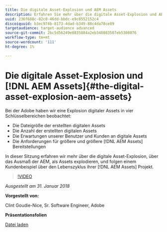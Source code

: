 ```yaml
---
title: Die digitale Asset-Explosion und AEM Assets
description: Erfahren Sie mehr über die digitale Asset-Explosion und AEM Assets bei der Adobe.
uuid: 236f688c-82c0-46dd-bbdc-e9c8552152c4
discoiquuid: b3ec974b-8173-4dad-b349-88c4da78ce89
targetaudience: target-audience advanced
source-git-commit: 2bc5d56249e8835884a2eb348083507eb5308076
workflow-type: tm+mt
source-wordcount: '111'
ht-degree: 1%

---
```



# Die digitale Asset-Explosion und [!DNL AEM Assets]{#the-digital-asset-explosion-aem-assets}

Bei der Adobe haben wir eine Explosion digitaler Assets in vier Schlüsselbereichen beobachtet:

* Die Dateigröße der erstellten digitalen Assets
* Die Anzahl der erstellten digitalen Assets
* Die Erwartungen unserer Benutzer und Kunden an digitale Assets
* Die Anforderungen für größere und größere [!DNL AEM Assets] Bereitstellungen

In dieser Sitzung erfahren wir mehr über die digitale Asset-Explosion, über das Ausmaß der AEM, als Assets explodieren, und folgen einem Kundenbeispiel über den Lebenszyklus ihrer [!DNL AEM Assets] Projekt.

>[!VIDEO](https://video.tv.adobe.com/v/21474/?quality=9)

*Ausgestellt am 31. Januar 2018*

**Vorgestellt von:**

Clint Goudie-Nice, Sr. Software Engineer, Adobe

**Präsentationsfolien**

[Datei laden](assets/1+30+18+the+digital+asset+explosion+gems.pdf)
<!--
[Get back to the Overview](https://helpx.adobe.com/experience-manager/kt/eseminars/gems/aem-index.html)
-->
